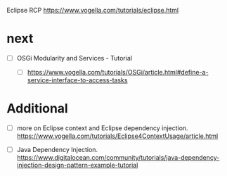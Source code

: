 Eclipse RCP
https://www.vogella.com/tutorials/eclipse.html

# next
- [ ] OSGi Modularity and Services - Tutorial
	- [ ] https://www.vogella.com/tutorials/OSGi/article.html#define-a-service-interface-to-access-tasks



# Additional
- [ ] more on Eclipse context and Eclipse dependency injection.
	https://www.vogella.com/tutorials/Eclipse4ContextUsage/article.html
	
- [ ] Java Dependency Injection.
	https://www.digitalocean.com/community/tutorials/java-dependency-injection-design-pattern-example-tutorial
